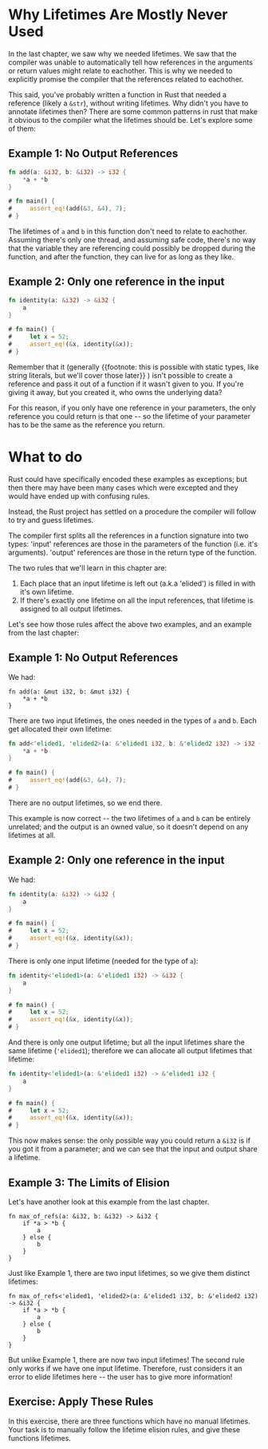 # Why Lifetimes Are Mostly Never Used

In the last chapter, we saw why we needed lifetimes. We saw that the compiler
was unable to automatically tell how references in the arguments or return
values might relate to eachother. This is why we needed to explicitly promise
the compiler that the references related to eachother.

This said, you've probably written a function in Rust that needed a reference
(likely a `&str`), without writing lifetimes. Why didn't you have to annotate
lifetimes then? There are some common patterns in rust that make it obvious to
the compiler what the lifetimes should be. Let's explore some of them:

## Example 1: No Output References

``` rust
fn add(a: &i32, b: &i32) -> i32 {
    *a + *b
}

# fn main() {
#     assert_eq!(add(&3, &4), 7);
# }
```

The lifetimes of `a` and `b` in this function don't need to relate to eachother. Assuming there's only one thread,
and assuming safe code, there's no way that the variable they are referencing could possibly be dropped during the
function, and after the function, they can live for as long as they like.

## Example 2: Only one reference in the input


``` rust
fn identity(a: &i32) -> &i32 {
    a
}

# fn main() {
#     let x = 52;
#     assert_eq!(&x, identity(&x));
# }
```

Remember that it (generally
{{footnote: this is possible with static types, like string literals, but we'll cover those later}}
) isn't possible to create a reference and pass it out of a
function if it wasn't given to you. If you're giving it away, but you created it, who
owns the underlying data?


For this reason, if you only have one reference in your parameters, the only reference you
could return is that one -- so the lifetime of your parameter has to be the same as
the reference you return.

# What to do

Rust could have specifically encoded these examples as exceptions; but then
there may have been many cases which were excepted and they would have
ended up with confusing rules.

Instead, the Rust project has settled on a procedure the compiler will follow to try and guess lifetimes.

The compiler first splits all the references in a function signature into two types: 'input'
references are those in the parameters of the function (i.e. it's arguments). 'output' references
are those in the return type of the function.

The two rules that we'll learn in this chapter are:

1. Each place that an input lifetime is left out (a.k.a 'elided') is filled in with it's own lifetime.
2. If there's exactly one lifetime on all the input references, that lifetime is assigned to all output lifetimes.

Let's see how those rules affect the above two examples, and an example from the last chapter:

## Example 1: No Output References

We had:

``` rust,ignore
fn add(a: &mut i32, b: &mut i32) {
    *a + *b
}
```

There are two input lifetimes, the ones needed in the types of `a` and `b`. Each get allocated their own lifetime:

``` rust
fn add<'elided1, 'elided2>(a: &'elided1 i32, b: &'elided2 i32) -> i32 {
    *a + *b
}

# fn main() {
#     assert_eq!(add(&3, &4), 7);
# }
```

There are no output lifetimes, so we end there.

This example is now correct -- the two lifetimes of `a` and `b` can be entirely unrelated;
and the output is an owned value, so it doesn't depend on any lifetimes at all.

## Example 2: Only one reference in the input

We had:

``` rust
fn identity(a: &i32) -> &i32 {
    a
}

# fn main() {
#     let x = 52;
#     assert_eq!(&x, identity(&x));
# }
```

There is only one input lifetime (needed for the type of `a`):

``` rust
fn identity<'elided1>(a: &'elided1 i32) -> &i32 {
    a
}

# fn main() {
#     let x = 52;
#     assert_eq!(&x, identity(&x));
# }
```

And there is only one output lifetime; but all the input lifetimes share the same lifetime (`'elided1`);
therefore we can allocate all output lifetimes that lifetime:

``` rust
fn identity<'elided1>(a: &'elided1 i32) -> &'elided1 i32 {
    a
}

# fn main() {
#     let x = 52;
#     assert_eq!(&x, identity(&x));
# }
```

This now makes sense: the only possible way you could return a `&i32` is if you got it from a parameter;
and we can see that the input and output share a lifetime.

## Example 3: The Limits of Elision

Let's have another look at this example from the last chapter.

``` rust,ignore
fn max_of_refs(a: &i32, b: &i32) -> &i32 {
    if *a > *b {
        a
    } else {
        b
    }
}
```

Just like Example 1, there are two input lifetimes, so we give them
distinct lifetimes:

``` rust,ignore
fn max_of_refs<'elided1, 'elided2>(a: &'elided1 i32, b: &'elided2 i32) -> &i32 {
    if *a > *b {
        a
    } else {
        b
    }
}
```

But unlike Example 1, there are now two input lifetimes! The second rule
only works if we have one input lifetime. Therefore, rust considers it an
error to elide lifetimes here -- the user has to give more information!

## Exercise: Apply These Rules

In this exercise, there are three functions which have no manual lifetimes.
Your task is to manually follow the lifetime elision rules, and give these
functions lifetimes.

